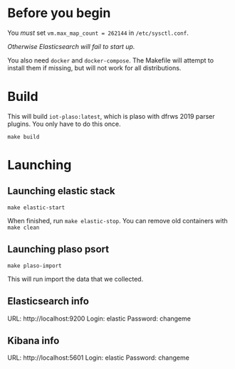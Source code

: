 # Before you begin

You *must* set `vm.max_map_count = 262144` in `/etc/sysctl.conf`.

*Otherwise Elasticsearch will fail to start up.*

You also need `docker` and `docker-compose`.  The Makefile will attempt to install them if missing, but will not work for all distributions.

# Build

This will build `iot-plaso:latest`, which is plaso with dfrws 2019 parser plugins.  You only have to do this once.

   `make build`

# Launching

## Launching elastic stack

   `make elastic-start`

   When finished, run `make elastic-stop`.  You can remove old containers with `make clean`

## Launching plaso psort

   `make plaso-import`

   This will run import the data that we collected.

## Elasticsearch info
   URL:      http://localhost:9200
   Login:    elastic
   Password: changeme

## Kibana info
   URL:      http://localhost:5601
   Login:    elastic
   Password: changeme
